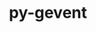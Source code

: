 ---
title: "py-gevent"
layout: cache
categories: [package, develop]
meta: {"versions": ["1.5.0", "21.12.0"], "compilers": ["gcc@=11.1.0", "oneapi@=2023.1.0", "oneapi@=2023.2.0"], "oss": ["ubuntu20.04"], "platforms": ["linux"], "targets": ["ppc64le", "x86_64", "x86_64_v3"], "stacks": ["data-vis-sdk", "e4s", "e4s-oneapi", "e4s-power", "root"], "num_specs": 42, "num_specs_by_stack": {"root": 42, "e4s-power": 18, "e4s-oneapi": 4, "data-vis-sdk": 8, "e4s": 12}}
spec_details: [{"hash": "oqdt2dv6ar2rsodfacoha7edlwt2lfmt", "compiler": "gcc@=11.1.0", "versions": ["1.5.0"], "os": "ubuntu20.04", "platform": "linux", "target": "ppc64le", "variants": ["build_system=python_pip"], "stacks": ["root", "e4s-power"], "size": "-", "tarball": "https://binaries.spack.io/develop/build_cache/linux-ubuntu20.04-ppc64le/gcc-11.1.0/py-gevent-1.5.0/linux-ubuntu20.04-ppc64le-gcc-11.1.0-py-gevent-1.5.0-oqdt2dv6ar2rsodfacoha7edlwt2lfmt.spack"}, {"hash": "5cn7unh7oqcm5suikrsab54ezobg5fjr", "compiler": "gcc@=11.1.0", "versions": ["1.5.0"], "os": "ubuntu20.04", "platform": "linux", "target": "ppc64le", "variants": ["build_system=python_pip"], "stacks": ["root", "e4s-power"], "size": "-", "tarball": "https://binaries.spack.io/develop/build_cache/linux-ubuntu20.04-ppc64le/gcc-11.1.0/py-gevent-1.5.0/linux-ubuntu20.04-ppc64le-gcc-11.1.0-py-gevent-1.5.0-5cn7unh7oqcm5suikrsab54ezobg5fjr.spack"}, {"hash": "45rg6nbrfml2rgpkyewhat6slccyfdf5", "compiler": "gcc@=11.1.0", "versions": ["1.5.0"], "os": "ubuntu20.04", "platform": "linux", "target": "ppc64le", "variants": ["build_system=python_pip"], "stacks": ["root", "e4s-power"], "size": "-", "tarball": "https://binaries.spack.io/develop/build_cache/linux-ubuntu20.04-ppc64le/gcc-11.1.0/py-gevent-1.5.0/linux-ubuntu20.04-ppc64le-gcc-11.1.0-py-gevent-1.5.0-45rg6nbrfml2rgpkyewhat6slccyfdf5.spack"}, {"hash": "3pwrn7xcmcsssynompvnet6akhowlyfa", "compiler": "gcc@=11.1.0", "versions": ["1.5.0"], "os": "ubuntu20.04", "platform": "linux", "target": "ppc64le", "variants": ["build_system=python_pip"], "stacks": ["root", "e4s-power"], "size": "-", "tarball": "https://binaries.spack.io/develop/build_cache/linux-ubuntu20.04-ppc64le/gcc-11.1.0/py-gevent-1.5.0/linux-ubuntu20.04-ppc64le-gcc-11.1.0-py-gevent-1.5.0-3pwrn7xcmcsssynompvnet6akhowlyfa.spack"}, {"hash": "vjkw7vlel46p3y3jjkmlljnwnue47kva", "compiler": "gcc@=11.1.0", "versions": ["1.5.0"], "os": "ubuntu20.04", "platform": "linux", "target": "ppc64le", "variants": ["build_system=python_pip"], "stacks": ["root", "e4s-power"], "size": "-", "tarball": "https://binaries.spack.io/develop/build_cache/linux-ubuntu20.04-ppc64le/gcc-11.1.0/py-gevent-1.5.0/linux-ubuntu20.04-ppc64le-gcc-11.1.0-py-gevent-1.5.0-vjkw7vlel46p3y3jjkmlljnwnue47kva.spack"}, {"hash": "l2ngb6vb444any6tpomilffbon2s3pvd", "compiler": "gcc@=11.1.0", "versions": ["1.5.0"], "os": "ubuntu20.04", "platform": "linux", "target": "ppc64le", "variants": ["build_system=python_pip"], "stacks": ["root", "e4s-power"], "size": "-", "tarball": "https://binaries.spack.io/develop/build_cache/linux-ubuntu20.04-ppc64le/gcc-11.1.0/py-gevent-1.5.0/linux-ubuntu20.04-ppc64le-gcc-11.1.0-py-gevent-1.5.0-l2ngb6vb444any6tpomilffbon2s3pvd.spack"}, {"hash": "hocgg6j7taqqvkkqcj7ianmgc4nfcacb", "compiler": "gcc@=11.1.0", "versions": ["1.5.0"], "os": "ubuntu20.04", "platform": "linux", "target": "ppc64le", "variants": ["build_system=python_pip"], "stacks": ["root", "e4s-power"], "size": "-", "tarball": "https://binaries.spack.io/develop/build_cache/linux-ubuntu20.04-ppc64le/gcc-11.1.0/py-gevent-1.5.0/linux-ubuntu20.04-ppc64le-gcc-11.1.0-py-gevent-1.5.0-hocgg6j7taqqvkkqcj7ianmgc4nfcacb.spack"}, {"hash": "4x6pz2fm4kcfgkdnieekfxaglhwpg4y7", "compiler": "gcc@=11.1.0", "versions": ["1.5.0"], "os": "ubuntu20.04", "platform": "linux", "target": "ppc64le", "variants": ["build_system=python_pip"], "stacks": ["root", "e4s-power"], "size": "-", "tarball": "https://binaries.spack.io/develop/build_cache/linux-ubuntu20.04-ppc64le/gcc-11.1.0/py-gevent-1.5.0/linux-ubuntu20.04-ppc64le-gcc-11.1.0-py-gevent-1.5.0-4x6pz2fm4kcfgkdnieekfxaglhwpg4y7.spack"}, {"hash": "e3pbxavbrsy76gc7mbkydo472vpgfnyb", "compiler": "gcc@=11.1.0", "versions": ["1.5.0"], "os": "ubuntu20.04", "platform": "linux", "target": "ppc64le", "variants": ["build_system=python_pip"], "stacks": ["root", "e4s-power"], "size": "-", "tarball": "https://binaries.spack.io/develop/build_cache/linux-ubuntu20.04-ppc64le/gcc-11.1.0/py-gevent-1.5.0/linux-ubuntu20.04-ppc64le-gcc-11.1.0-py-gevent-1.5.0-e3pbxavbrsy76gc7mbkydo472vpgfnyb.spack"}, {"hash": "cnyehcil73ka2s67kum7pznxl6nrricc", "compiler": "gcc@=11.1.0", "versions": ["1.5.0"], "os": "ubuntu20.04", "platform": "linux", "target": "ppc64le", "variants": ["build_system=python_pip"], "stacks": ["root", "e4s-power"], "size": "-", "tarball": "https://binaries.spack.io/develop/build_cache/linux-ubuntu20.04-ppc64le/gcc-11.1.0/py-gevent-1.5.0/linux-ubuntu20.04-ppc64le-gcc-11.1.0-py-gevent-1.5.0-cnyehcil73ka2s67kum7pznxl6nrricc.spack"}, {"hash": "hp3k647lrvjrsrdbxcbzgcrywyrhhoqg", "compiler": "gcc@=11.1.0", "versions": ["1.5.0"], "os": "ubuntu20.04", "platform": "linux", "target": "ppc64le", "variants": ["build_system=python_pip"], "stacks": ["root", "e4s-power"], "size": "-", "tarball": "https://binaries.spack.io/develop/build_cache/linux-ubuntu20.04-ppc64le/gcc-11.1.0/py-gevent-1.5.0/linux-ubuntu20.04-ppc64le-gcc-11.1.0-py-gevent-1.5.0-hp3k647lrvjrsrdbxcbzgcrywyrhhoqg.spack"}, {"hash": "7qozvnwgtpw6atsj7rdg3pbu7hth5cv5", "compiler": "gcc@=11.1.0", "versions": ["1.5.0"], "os": "ubuntu20.04", "platform": "linux", "target": "ppc64le", "variants": ["build_system=python_pip"], "stacks": ["root", "e4s-power"], "size": "-", "tarball": "https://binaries.spack.io/develop/build_cache/linux-ubuntu20.04-ppc64le/gcc-11.1.0/py-gevent-1.5.0/linux-ubuntu20.04-ppc64le-gcc-11.1.0-py-gevent-1.5.0-7qozvnwgtpw6atsj7rdg3pbu7hth5cv5.spack"}, {"hash": "ylefgt6pcsmgthmag7bqejldyprfwblr", "compiler": "gcc@=11.1.0", "versions": ["1.5.0"], "os": "ubuntu20.04", "platform": "linux", "target": "ppc64le", "variants": ["build_system=python_pip"], "stacks": ["root", "e4s-power"], "size": "-", "tarball": "https://binaries.spack.io/develop/build_cache/linux-ubuntu20.04-ppc64le/gcc-11.1.0/py-gevent-1.5.0/linux-ubuntu20.04-ppc64le-gcc-11.1.0-py-gevent-1.5.0-ylefgt6pcsmgthmag7bqejldyprfwblr.spack"}, {"hash": "qvxjgznl2ufsw5ssfguonpvm5lirgg35", "compiler": "gcc@=11.1.0", "versions": ["1.5.0"], "os": "ubuntu20.04", "platform": "linux", "target": "ppc64le", "variants": ["build_system=python_pip"], "stacks": ["root", "e4s-power"], "size": "-", "tarball": "https://binaries.spack.io/develop/build_cache/linux-ubuntu20.04-ppc64le/gcc-11.1.0/py-gevent-1.5.0/linux-ubuntu20.04-ppc64le-gcc-11.1.0-py-gevent-1.5.0-qvxjgznl2ufsw5ssfguonpvm5lirgg35.spack"}, {"hash": "7pfkme4umaqus3lwn5pa2dncjactcw5g", "compiler": "gcc@=11.1.0", "versions": ["21.12.0"], "os": "ubuntu20.04", "platform": "linux", "target": "ppc64le", "variants": ["build_system=python_pip"], "stacks": ["root", "e4s-power"], "size": "-", "tarball": "https://binaries.spack.io/develop/build_cache/linux-ubuntu20.04-ppc64le/gcc-11.1.0/py-gevent-21.12.0/linux-ubuntu20.04-ppc64le-gcc-11.1.0-py-gevent-21.12.0-7pfkme4umaqus3lwn5pa2dncjactcw5g.spack"}, {"hash": "hwxo5ww3sst4sdhniw4renszpr7l3vp5", "compiler": "gcc@=11.1.0", "versions": ["21.12.0"], "os": "ubuntu20.04", "platform": "linux", "target": "ppc64le", "variants": ["build_system=python_pip"], "stacks": ["root", "e4s-power"], "size": "-", "tarball": "https://binaries.spack.io/develop/build_cache/linux-ubuntu20.04-ppc64le/gcc-11.1.0/py-gevent-21.12.0/linux-ubuntu20.04-ppc64le-gcc-11.1.0-py-gevent-21.12.0-hwxo5ww3sst4sdhniw4renszpr7l3vp5.spack"}, {"hash": "2mwl3xohyxygchlsjqtz2trmb2lmrrmr", "compiler": "gcc@=11.1.0", "versions": ["21.12.0"], "os": "ubuntu20.04", "platform": "linux", "target": "ppc64le", "variants": ["build_system=python_pip"], "stacks": ["root", "e4s-power"], "size": "-", "tarball": "https://binaries.spack.io/develop/build_cache/linux-ubuntu20.04-ppc64le/gcc-11.1.0/py-gevent-21.12.0/linux-ubuntu20.04-ppc64le-gcc-11.1.0-py-gevent-21.12.0-2mwl3xohyxygchlsjqtz2trmb2lmrrmr.spack"}, {"hash": "xh3kiz3w7cx764j2r2vphwrbkgij4sic", "compiler": "gcc@=11.1.0", "versions": ["21.12.0"], "os": "ubuntu20.04", "platform": "linux", "target": "ppc64le", "variants": ["build_system=python_pip"], "stacks": ["root", "e4s-power"], "size": "-", "tarball": "https://binaries.spack.io/develop/build_cache/linux-ubuntu20.04-ppc64le/gcc-11.1.0/py-gevent-21.12.0/linux-ubuntu20.04-ppc64le-gcc-11.1.0-py-gevent-21.12.0-xh3kiz3w7cx764j2r2vphwrbkgij4sic.spack"}, {"hash": "rqk6n5c3pgpbd7bmlw4qdqq7qjvjsxzs", "compiler": "oneapi@=2023.1.0", "versions": ["1.5.0"], "os": "ubuntu20.04", "platform": "linux", "target": "x86_64", "variants": ["build_system=python_pip"], "stacks": ["e4s-oneapi", "root"], "size": "-", "tarball": "https://binaries.spack.io/develop/build_cache/linux-ubuntu20.04-x86_64/oneapi-2023.1.0/py-gevent-1.5.0/linux-ubuntu20.04-x86_64-oneapi-2023.1.0-py-gevent-1.5.0-rqk6n5c3pgpbd7bmlw4qdqq7qjvjsxzs.spack"}, {"hash": "iyvk47bcqvgqycprpdrftuj6gbpkvtov", "compiler": "oneapi@=2023.1.0", "versions": ["1.5.0"], "os": "ubuntu20.04", "platform": "linux", "target": "x86_64", "variants": ["build_system=python_pip"], "stacks": ["e4s-oneapi", "root"], "size": "-", "tarball": "https://binaries.spack.io/develop/build_cache/linux-ubuntu20.04-x86_64/oneapi-2023.1.0/py-gevent-1.5.0/linux-ubuntu20.04-x86_64-oneapi-2023.1.0-py-gevent-1.5.0-iyvk47bcqvgqycprpdrftuj6gbpkvtov.spack"}, {"hash": "cpayhzhfkjpjejfu6wgjjdovtffeqxyk", "compiler": "oneapi@=2023.1.0", "versions": ["1.5.0"], "os": "ubuntu20.04", "platform": "linux", "target": "x86_64", "variants": ["build_system=python_pip"], "stacks": ["e4s-oneapi", "root"], "size": "-", "tarball": "https://binaries.spack.io/develop/build_cache/linux-ubuntu20.04-x86_64/oneapi-2023.1.0/py-gevent-1.5.0/linux-ubuntu20.04-x86_64-oneapi-2023.1.0-py-gevent-1.5.0-cpayhzhfkjpjejfu6wgjjdovtffeqxyk.spack"}, {"hash": "ptf5jl6tqqlxrlqm4quvvwgwm6bty6d7", "compiler": "oneapi@=2023.2.0", "versions": ["1.5.0"], "os": "ubuntu20.04", "platform": "linux", "target": "x86_64", "variants": ["build_system=python_pip"], "stacks": ["e4s-oneapi", "root"], "size": "-", "tarball": "https://binaries.spack.io/develop/build_cache/linux-ubuntu20.04-x86_64/oneapi-2023.2.0/py-gevent-1.5.0/linux-ubuntu20.04-x86_64-oneapi-2023.2.0-py-gevent-1.5.0-ptf5jl6tqqlxrlqm4quvvwgwm6bty6d7.spack"}, {"hash": "holnj7tqbqwse44v3tf66xrfg3f36rob", "compiler": "gcc@=11.1.0", "versions": ["1.5.0"], "os": "ubuntu20.04", "platform": "linux", "target": "x86_64_v3", "variants": ["build_system=python_pip"], "stacks": ["data-vis-sdk", "root"], "size": "-", "tarball": "https://binaries.spack.io/develop/build_cache/linux-ubuntu20.04-x86_64_v3/gcc-11.1.0/py-gevent-1.5.0/linux-ubuntu20.04-x86_64_v3-gcc-11.1.0-py-gevent-1.5.0-holnj7tqbqwse44v3tf66xrfg3f36rob.spack"}, {"hash": "jygvloxgczjq3mqefd6kvaaotnrdto3q", "compiler": "gcc@=11.1.0", "versions": ["1.5.0"], "os": "ubuntu20.04", "platform": "linux", "target": "x86_64_v3", "variants": ["build_system=python_pip"], "stacks": ["data-vis-sdk", "root"], "size": "-", "tarball": "https://binaries.spack.io/develop/build_cache/linux-ubuntu20.04-x86_64_v3/gcc-11.1.0/py-gevent-1.5.0/linux-ubuntu20.04-x86_64_v3-gcc-11.1.0-py-gevent-1.5.0-jygvloxgczjq3mqefd6kvaaotnrdto3q.spack"}, {"hash": "kaffto6uj3hqlnnsfi7dmcak5l7r4z2u", "compiler": "gcc@=11.1.0", "versions": ["1.5.0"], "os": "ubuntu20.04", "platform": "linux", "target": "x86_64_v3", "variants": ["build_system=python_pip"], "stacks": ["e4s", "root"], "size": "-", "tarball": "https://binaries.spack.io/develop/build_cache/linux-ubuntu20.04-x86_64_v3/gcc-11.1.0/py-gevent-1.5.0/linux-ubuntu20.04-x86_64_v3-gcc-11.1.0-py-gevent-1.5.0-kaffto6uj3hqlnnsfi7dmcak5l7r4z2u.spack"}, {"hash": "zt7yxgipovjhclyii7or2sq2xlquu3vw", "compiler": "gcc@=11.1.0", "versions": ["1.5.0"], "os": "ubuntu20.04", "platform": "linux", "target": "x86_64_v3", "variants": ["build_system=python_pip"], "stacks": ["data-vis-sdk", "root"], "size": "-", "tarball": "https://binaries.spack.io/develop/build_cache/linux-ubuntu20.04-x86_64_v3/gcc-11.1.0/py-gevent-1.5.0/linux-ubuntu20.04-x86_64_v3-gcc-11.1.0-py-gevent-1.5.0-zt7yxgipovjhclyii7or2sq2xlquu3vw.spack"}, {"hash": "tklgapdmm6gb2jvej67jhxldjuvoykac", "compiler": "gcc@=11.1.0", "versions": ["1.5.0"], "os": "ubuntu20.04", "platform": "linux", "target": "x86_64_v3", "variants": ["build_system=python_pip"], "stacks": ["e4s", "root"], "size": "-", "tarball": "https://binaries.spack.io/develop/build_cache/linux-ubuntu20.04-x86_64_v3/gcc-11.1.0/py-gevent-1.5.0/linux-ubuntu20.04-x86_64_v3-gcc-11.1.0-py-gevent-1.5.0-tklgapdmm6gb2jvej67jhxldjuvoykac.spack"}, {"hash": "lcssx3bg3r32jfovfcqfjaim3ruzwgth", "compiler": "gcc@=11.1.0", "versions": ["1.5.0"], "os": "ubuntu20.04", "platform": "linux", "target": "x86_64_v3", "variants": ["build_system=python_pip"], "stacks": ["data-vis-sdk", "root"], "size": "-", "tarball": "https://binaries.spack.io/develop/build_cache/linux-ubuntu20.04-x86_64_v3/gcc-11.1.0/py-gevent-1.5.0/linux-ubuntu20.04-x86_64_v3-gcc-11.1.0-py-gevent-1.5.0-lcssx3bg3r32jfovfcqfjaim3ruzwgth.spack"}, {"hash": "2q6o2yuwo4txg3qntl6tlc6oazmyz6xv", "compiler": "gcc@=11.1.0", "versions": ["1.5.0"], "os": "ubuntu20.04", "platform": "linux", "target": "x86_64_v3", "variants": ["build_system=python_pip"], "stacks": ["data-vis-sdk", "root"], "size": "-", "tarball": "https://binaries.spack.io/develop/build_cache/linux-ubuntu20.04-x86_64_v3/gcc-11.1.0/py-gevent-1.5.0/linux-ubuntu20.04-x86_64_v3-gcc-11.1.0-py-gevent-1.5.0-2q6o2yuwo4txg3qntl6tlc6oazmyz6xv.spack"}, {"hash": "udiqhozb6xeps6zfo2zuaat43zpb4vqo", "compiler": "gcc@=11.1.0", "versions": ["1.5.0"], "os": "ubuntu20.04", "platform": "linux", "target": "x86_64_v3", "variants": ["build_system=python_pip"], "stacks": ["data-vis-sdk", "root"], "size": "-", "tarball": "https://binaries.spack.io/develop/build_cache/linux-ubuntu20.04-x86_64_v3/gcc-11.1.0/py-gevent-1.5.0/linux-ubuntu20.04-x86_64_v3-gcc-11.1.0-py-gevent-1.5.0-udiqhozb6xeps6zfo2zuaat43zpb4vqo.spack"}, {"hash": "74uuqag2rffs43iefuhjlzr6wqol4xgd", "compiler": "gcc@=11.1.0", "versions": ["1.5.0"], "os": "ubuntu20.04", "platform": "linux", "target": "x86_64_v3", "variants": ["build_system=python_pip"], "stacks": ["data-vis-sdk", "root"], "size": "-", "tarball": "https://binaries.spack.io/develop/build_cache/linux-ubuntu20.04-x86_64_v3/gcc-11.1.0/py-gevent-1.5.0/linux-ubuntu20.04-x86_64_v3-gcc-11.1.0-py-gevent-1.5.0-74uuqag2rffs43iefuhjlzr6wqol4xgd.spack"}, {"hash": "2otrcmermwlz54zj2wbjrmmck2xle72a", "compiler": "gcc@=11.1.0", "versions": ["1.5.0"], "os": "ubuntu20.04", "platform": "linux", "target": "x86_64_v3", "variants": ["build_system=python_pip"], "stacks": ["data-vis-sdk", "root"], "size": "-", "tarball": "https://binaries.spack.io/develop/build_cache/linux-ubuntu20.04-x86_64_v3/gcc-11.1.0/py-gevent-1.5.0/linux-ubuntu20.04-x86_64_v3-gcc-11.1.0-py-gevent-1.5.0-2otrcmermwlz54zj2wbjrmmck2xle72a.spack"}, {"hash": "axmxrtkvjfr2zz7siajml4ez5efqnecc", "compiler": "gcc@=11.1.0", "versions": ["1.5.0"], "os": "ubuntu20.04", "platform": "linux", "target": "x86_64_v3", "variants": ["build_system=python_pip"], "stacks": ["e4s", "root"], "size": "-", "tarball": "https://binaries.spack.io/develop/build_cache/linux-ubuntu20.04-x86_64_v3/gcc-11.1.0/py-gevent-1.5.0/linux-ubuntu20.04-x86_64_v3-gcc-11.1.0-py-gevent-1.5.0-axmxrtkvjfr2zz7siajml4ez5efqnecc.spack"}, {"hash": "seqfpzlztmc7kn5h3uzgkmzhrgk3ck5i", "compiler": "gcc@=11.1.0", "versions": ["1.5.0"], "os": "ubuntu20.04", "platform": "linux", "target": "x86_64_v3", "variants": ["build_system=python_pip"], "stacks": ["e4s", "root"], "size": "-", "tarball": "https://binaries.spack.io/develop/build_cache/linux-ubuntu20.04-x86_64_v3/gcc-11.1.0/py-gevent-1.5.0/linux-ubuntu20.04-x86_64_v3-gcc-11.1.0-py-gevent-1.5.0-seqfpzlztmc7kn5h3uzgkmzhrgk3ck5i.spack"}, {"hash": "4vejwmwnhxrygq5h7covehreuk6bsddo", "compiler": "gcc@=11.1.0", "versions": ["1.5.0"], "os": "ubuntu20.04", "platform": "linux", "target": "x86_64_v3", "variants": ["build_system=python_pip"], "stacks": ["e4s", "root"], "size": "-", "tarball": "https://binaries.spack.io/develop/build_cache/linux-ubuntu20.04-x86_64_v3/gcc-11.1.0/py-gevent-1.5.0/linux-ubuntu20.04-x86_64_v3-gcc-11.1.0-py-gevent-1.5.0-4vejwmwnhxrygq5h7covehreuk6bsddo.spack"}, {"hash": "dnhxkc4s47geuxyzzj7bbu73kjrpdrwh", "compiler": "gcc@=11.1.0", "versions": ["1.5.0"], "os": "ubuntu20.04", "platform": "linux", "target": "x86_64_v3", "variants": ["build_system=python_pip"], "stacks": ["e4s", "root"], "size": "-", "tarball": "https://binaries.spack.io/develop/build_cache/linux-ubuntu20.04-x86_64_v3/gcc-11.1.0/py-gevent-1.5.0/linux-ubuntu20.04-x86_64_v3-gcc-11.1.0-py-gevent-1.5.0-dnhxkc4s47geuxyzzj7bbu73kjrpdrwh.spack"}, {"hash": "zskaayxiyp4gwalrymd6vzcqzt54bg7q", "compiler": "gcc@=11.1.0", "versions": ["1.5.0"], "os": "ubuntu20.04", "platform": "linux", "target": "x86_64_v3", "variants": ["build_system=python_pip"], "stacks": ["e4s", "root"], "size": "-", "tarball": "https://binaries.spack.io/develop/build_cache/linux-ubuntu20.04-x86_64_v3/gcc-11.1.0/py-gevent-1.5.0/linux-ubuntu20.04-x86_64_v3-gcc-11.1.0-py-gevent-1.5.0-zskaayxiyp4gwalrymd6vzcqzt54bg7q.spack"}, {"hash": "lbyijy5r2upkdfhr5pr3lnsld33jcsml", "compiler": "gcc@=11.1.0", "versions": ["1.5.0"], "os": "ubuntu20.04", "platform": "linux", "target": "x86_64_v3", "variants": ["build_system=python_pip"], "stacks": ["e4s", "root"], "size": "-", "tarball": "https://binaries.spack.io/develop/build_cache/linux-ubuntu20.04-x86_64_v3/gcc-11.1.0/py-gevent-1.5.0/linux-ubuntu20.04-x86_64_v3-gcc-11.1.0-py-gevent-1.5.0-lbyijy5r2upkdfhr5pr3lnsld33jcsml.spack"}, {"hash": "cxxn5j4azsn52yj4whm6wxlnf5t4a572", "compiler": "gcc@=11.1.0", "versions": ["1.5.0"], "os": "ubuntu20.04", "platform": "linux", "target": "x86_64_v3", "variants": ["build_system=python_pip"], "stacks": ["e4s", "root"], "size": "-", "tarball": "https://binaries.spack.io/develop/build_cache/linux-ubuntu20.04-x86_64_v3/gcc-11.1.0/py-gevent-1.5.0/linux-ubuntu20.04-x86_64_v3-gcc-11.1.0-py-gevent-1.5.0-cxxn5j4azsn52yj4whm6wxlnf5t4a572.spack"}, {"hash": "e2fwhvkou6qkadkfk3dkch2ok3zlq5xk", "compiler": "gcc@=11.1.0", "versions": ["1.5.0"], "os": "ubuntu20.04", "platform": "linux", "target": "x86_64_v3", "variants": ["build_system=python_pip"], "stacks": ["e4s", "root"], "size": "-", "tarball": "https://binaries.spack.io/develop/build_cache/linux-ubuntu20.04-x86_64_v3/gcc-11.1.0/py-gevent-1.5.0/linux-ubuntu20.04-x86_64_v3-gcc-11.1.0-py-gevent-1.5.0-e2fwhvkou6qkadkfk3dkch2ok3zlq5xk.spack"}, {"hash": "yp3tgq7dorgozihwaksjaecvr7fvqbdr", "compiler": "gcc@=11.1.0", "versions": ["1.5.0"], "os": "ubuntu20.04", "platform": "linux", "target": "x86_64_v3", "variants": ["build_system=python_pip"], "stacks": ["e4s", "root"], "size": "-", "tarball": "https://binaries.spack.io/develop/build_cache/linux-ubuntu20.04-x86_64_v3/gcc-11.1.0/py-gevent-1.5.0/linux-ubuntu20.04-x86_64_v3-gcc-11.1.0-py-gevent-1.5.0-yp3tgq7dorgozihwaksjaecvr7fvqbdr.spack"}, {"hash": "hhl6b3rib56s3rvnyzrotoh7oss3symy", "compiler": "gcc@=11.1.0", "versions": ["21.12.0"], "os": "ubuntu20.04", "platform": "linux", "target": "x86_64_v3", "variants": ["build_system=python_pip"], "stacks": ["e4s", "root"], "size": "-", "tarball": "https://binaries.spack.io/develop/build_cache/linux-ubuntu20.04-x86_64_v3/gcc-11.1.0/py-gevent-21.12.0/linux-ubuntu20.04-x86_64_v3-gcc-11.1.0-py-gevent-21.12.0-hhl6b3rib56s3rvnyzrotoh7oss3symy.spack"}]
---
